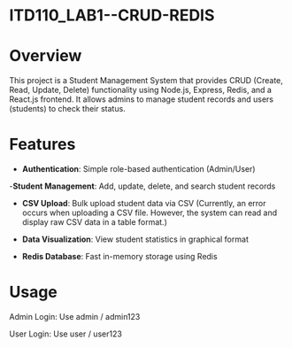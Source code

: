 # ITD110_LAB1--CRUD-REDIS
# Overview

This project is a Student Management System that provides CRUD (Create, Read, Update, Delete) functionality using Node.js, Express, Redis, and a React.js frontend. It allows admins to manage student records and users (students) to check their status.

# Features

- **Authentication**: Simple role-based authentication (Admin/User)

 -**Student Management**: Add, update, delete, and search student records

- **CSV Upload**: Bulk upload student data via CSV (Currently, an error occurs when uploading a CSV file. However, the system can read and display raw CSV data in a table format.)

- **Data Visualization**: View student statistics in graphical format

- **Redis Database**: Fast in-memory storage using Redis

# Usage

Admin Login: Use admin / admin123

User Login: Use user / user123
